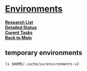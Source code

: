 # **[Environments](https://docs.astral.sh/uv/pip/environments/)**

**[Research List](../../../research_list.md)**\
**[Detailed Status](../../../../a_status/detailed_status.md)**\
**[Curent Tasks](../../../../a_status/current_tasks.md)**\
**[Back to Main](../../../../README.md)**

## temporary environments

`ls $HOME/.cache/uv/environments-v2`
